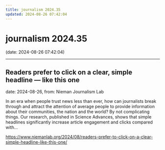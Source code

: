 ```yaml
---
title: journalism 2024.35
updated: 2024-08-26 07:42:04
---
```


# journalism 2024.35

(date: 2024-08-26 07:42:04)

---

## Readers prefer to click on a clear, simple headline — like this one

date: 2024-08-26, from: Nieman Journalism Lab

In an era when people trust news less than ever, how can journalists break through and attract the attention of average people to provide information about their communities, the nation and the world? By not complicating things. Our research, published in Science Advances, shows that simple headlines significantly increase article engagement and clicks compared with... 

<https://www.niemanlab.org/2024/08/readers-prefer-to-click-on-a-clear-simple-headline-like-this-one/>

